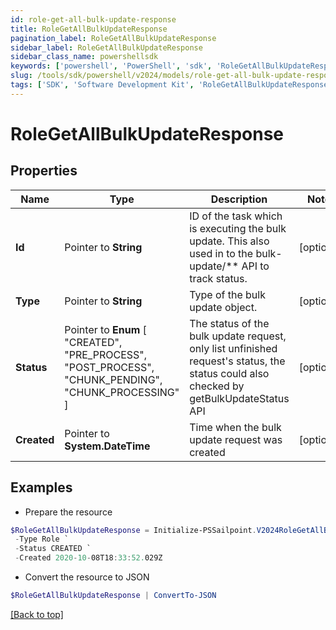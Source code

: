 ```yaml
---
id: role-get-all-bulk-update-response
title: RoleGetAllBulkUpdateResponse
pagination_label: RoleGetAllBulkUpdateResponse
sidebar_label: RoleGetAllBulkUpdateResponse
sidebar_class_name: powershellsdk
keywords: ['powershell', 'PowerShell', 'sdk', 'RoleGetAllBulkUpdateResponse'] 
slug: /tools/sdk/powershell/v2024/models/role-get-all-bulk-update-response
tags: ['SDK', 'Software Development Kit', 'RoleGetAllBulkUpdateResponse']
---
```



# RoleGetAllBulkUpdateResponse

## Properties

Name | Type | Description | Notes
------------ | ------------- | ------------- | -------------
**Id** |  Pointer to **String** | ID of the task which is executing the bulk update. This also used in to the bulk-update/** API to track status. | [optional] 
**Type** |  Pointer to **String** | Type of the bulk update object. | [optional] 
**Status** |  Pointer to  **Enum** [  "CREATED",    "PRE_PROCESS",    "POST_PROCESS",    "CHUNK_PENDING",    "CHUNK_PROCESSING" ] | The status of the bulk update request, only list unfinished request's status, the status could also checked by getBulkUpdateStatus API | [optional] 
**Created** |  Pointer to **System.DateTime** | Time when the bulk update request was created | [optional] 

## Examples

- Prepare the resource
```powershell
$RoleGetAllBulkUpdateResponse = Initialize-PSSailpoint.V2024RoleGetAllBulkUpdateResponse  -Id 2c9180867817ac4d017817c491119a20 `
 -Type Role `
 -Status CREATED `
 -Created 2020-10-08T18:33:52.029Z
```

- Convert the resource to JSON
```powershell
$RoleGetAllBulkUpdateResponse | ConvertTo-JSON
```


[[Back to top]](#) 

